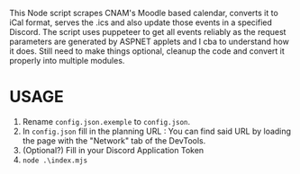 This Node script scrapes CNAM's Moodle based calendar, converts it to iCal format, serves the .ics and also update those events in a specified Discord.
The script uses puppeteer to get all events reliably as the request parameters are generated by ASPNET applets and I cba to understand how it does.
Still need to make things optional, cleanup the code and convert it properly into multiple modules.

# USAGE

1. Rename `config.json.exemple` to `config.json`.
2. In `config.json` fill in the planning URL : You can find said URL by loading the page with the "Network" tab of the DevTools.
3. (Optional?) Fill in your Discord Application Token 
4. `node .\index.mjs`
